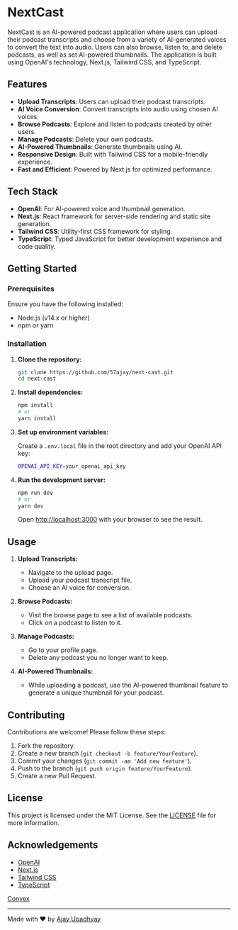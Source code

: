 # NextCast

NextCast is an AI-powered podcast application where users can upload their podcast transcripts and choose from a variety of AI-generated voices to convert the text into audio. Users can also browse, listen to, and delete podcasts, as well as set AI-powered thumbnails. The application is built using OpenAI's technology, Next.js, Tailwind CSS, and TypeScript.

## Features

- **Upload Transcripts**: Users can upload their podcast transcripts.
- **AI Voice Conversion**: Convert transcripts into audio using chosen AI voices.
- **Browse Podcasts**: Explore and listen to podcasts created by other users.
- **Manage Podcasts**: Delete your own podcasts.
- **AI-Powered Thumbnails**: Generate thumbnails using AI.
- **Responsive Design**: Built with Tailwind CSS for a mobile-friendly experience.
- **Fast and Efficient**: Powered by Next.js for optimized performance.

## Tech Stack

- **OpenAI**: For AI-powered voice and thumbnail generation.
- **Next.js**: React framework for server-side rendering and static site generation.
- **Tailwind CSS**: Utility-first CSS framework for styling.
- **TypeScript**: Typed JavaScript for better development experience and code quality.

## Getting Started

### Prerequisites

Ensure you have the following installed:

- Node.js (v14.x or higher)
- npm or yarn

### Installation

1. **Clone the repository:**

    ```bash
    git clone https://github.com/57ajay/next-cast.git
    cd next-cast
    ```

2. **Install dependencies:**

    ```bash
    npm install
    # or
    yarn install
    ```

3. **Set up environment variables:**

    Create a `.env.local` file in the root directory and add your OpenAI API key:

    ```bash
    OPENAI_API_KEY=your_openai_api_key
    ```

4. **Run the development server:**

    ```bash
    npm run dev
    # or
    yarn dev
    ```

    Open [http://localhost:3000](http://localhost:3000) with your browser to see the result.

## Usage

1. **Upload Transcripts:**
   - Navigate to the upload page.
   - Upload your podcast transcript file.
   - Choose an AI voice for conversion.

2. **Browse Podcasts:**
   - Visit the browse page to see a list of available podcasts.
   - Click on a podcast to listen to it.

3. **Manage Podcasts:**
   - Go to your profile page.
   - Delete any podcast you no longer want to keep.

4. **AI-Powered Thumbnails:**
   - While uploading a podcast, use the AI-powered thumbnail feature to generate a unique thumbnail for your podcast.

## Contributing

Contributions are welcome! Please follow these steps:

1. Fork the repository.
2. Create a new branch (`git checkout -b feature/YourFeature`).
3. Commit your changes (`git commit -am 'Add new feature'`).
4. Push to the branch (`git push origin feature/YourFeature`).
5. Create a new Pull Request.

## License

This project is licensed under the MIT License. See the [LICENSE](LICENSE) file for more information.

## Acknowledgements

- [OpenAI](https://openai.com/)
- [Next.js](https://nextjs.org/)
- [Tailwind CSS](https://tailwindcss.com/)
- [TypeScript](https://www.typescriptlang.org/)

[Convex](https://www.convex.dev/)

---

Made with ❤️ by [Ajay Upadhyay](https://github.com/57ajay)